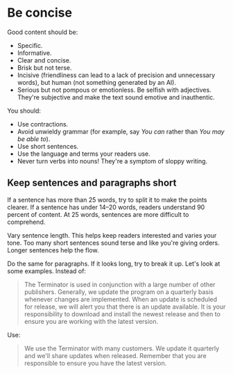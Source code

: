 Be concise
==========

Good content should be:

* Specific.
* Informative.
* Clear and concise.
* Brisk but not terse.
* Incisive (friendliness can lead to a lack of precision and unnecessary words), but human (not something generated by an AI).
* Serious but not pompous or emotionless. Be selfish with adjectives. They're subjective and make the text sound emotive and inauthentic.

You should:

* Use contractions.
* Avoid unwieldy grammar (for example, say *You can* rather than
    *You may be able to*).
* Use short sentences.
* Use the language and terms your readers use.
* Never turn verbs into nouns! They're a symptom of sloppy writing.

Keep sentences and paragraphs short
-----------------------------------

If a sentence has more than 25 words, try to split it to make the points
clearer. If a sentence has under 14&ndash;20 words, readers understand 90
percent of content. At 25 words, sentences are more difficult to
comprehend.

Vary sentence length. This helps keep readers interested and varies your
tone. Too many short sentences sound terse and like you're giving
orders. Longer sentences help the flow.

Do the same for paragraphs. If it looks long, try to break it up. Let\'s
look at some examples. Instead of:

> The Terminator is used in conjunction with a large number of other
> publishers. Generally, we update the program on a quarterly basis
> whenever changes are implemented. When an update is scheduled for
> release, we will alert you that there is an update available. It is
> your responsibility to download and install the newest release and
> then to ensure you are working with the latest version.

Use:

> We use the Terminator with many customers. We update it quarterly and
> we'll share updates when released. Remember that you are responsible
> to ensure you have the latest version.
